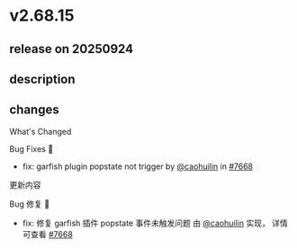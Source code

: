 # v2.68.15

## release on 20250924
## description
## changes
What's Changed

Bug Fixes 🐞

* fix: garfish plugin popstate not trigger by <a class="user-mention notranslate" data-hovercard-type="user" data-hovercard-url="/users/caohuilin/hovercard" data-octo-click="hovercard-link-click" data-octo-dimensions="link_type:self" href="https://github.com/caohuilin">@caohuilin</a> in <a class="issue-link js-issue-link" data-error-text="Failed to load title" data-id="3430071925" data-permission-text="Title is private" data-url="https://github.com/web-infra-dev/modern.js/issues/7668" data-hovercard-type="pull_request" data-hovercard-url="/web-infra-dev/modern.js/pull/7668/hovercard" href="https://github.com/web-infra-dev/modern.js/pull/7668">#7668</a>

更新内容

Bug 修复 🐞

* fix: 修复 garfish 插件 popstate 事件未触发问题 由 <a class="user-mention notranslate" data-hovercard-type="user" data-hovercard-url="/users/caohuilin/hovercard" data-octo-click="hovercard-link-click" data-octo-dimensions="link_type:self" href="https://github.com/caohuilin">@caohuilin</a> 实现， 详情可查看 <a class="issue-link js-issue-link" data-error-text="Failed to load title" data-id="3430071925" data-permission-text="Title is private" data-url="https://github.com/web-infra-dev/modern.js/issues/7668" data-hovercard-type="pull_request" data-hovercard-url="/web-infra-dev/modern.js/pull/7668/hovercard" href="https://github.com/web-infra-dev/modern.js/pull/7668">#7668</a>

